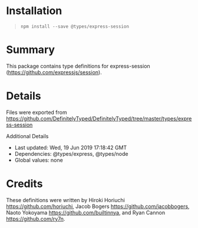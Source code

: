 # Installation
> `npm install --save @types/express-session`

# Summary
This package contains type definitions for express-session (https://github.com/expressjs/session).

# Details
Files were exported from https://github.com/DefinitelyTyped/DefinitelyTyped/tree/master/types/express-session

Additional Details
 * Last updated: Wed, 19 Jun 2019 17:18:42 GMT
 * Dependencies: @types/express, @types/node
 * Global values: none

# Credits
These definitions were written by Hiroki Horiuchi <https://github.com/horiuchi>, Jacob Bogers <https://github.com/jacobbogers>, Naoto Yokoyama <https://github.com/builtinnya>, and Ryan Cannon <https://github.com/ry7n>.
